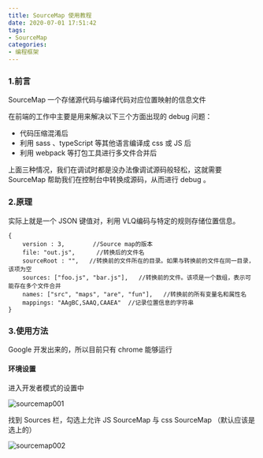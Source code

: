 ```yaml
---
title: SourceMap 使用教程
date: 2020-07-01 17:51:42
tags:
- SourceMap
categories:
- 编程框架
---
```

### 1.前言
SourceMap 一个存储源代码与编译代码对应位置映射的信息文件
<!--more-->
在前端的工作中主要是用来解决以下三个方面出现的 debug 问题：

- 代码压缩混淆后
- 利用 sass 、typeScript 等其他语言编译成 css 或 JS 后
- 利用 webpack 等打包工具进行多文件合并后

上面三种情况，我们在调试时都是没办法像调试源码般轻松，这就需要 SourceMap 帮助我们在控制台中转换成源码，从而进行 debug 。

### 2.原理
实际上就是一个 JSON 键值对，利用 VLQ编码与特定的规则存储位置信息。

```
{
    version : 3,        //Source map的版本
    file: "out.js",      //转换后的文件名
    sourceRoot : "",   //转换前的文件所在的目录。如果与转换前的文件在同一目录，该项为空
    sources: ["foo.js", "bar.js"],   //转换前的文件。该项是一个数组，表示可能存在多个文件合并
    names: ["src", "maps", "are", "fun"],   //转换前的所有变量名和属性名
    mappings: "AAgBC,SAAQ,CAAEA"  //记录位置信息的字符串
}
```

### 3.使用方法
Google 开发出来的，所以目前只有 chrome 能够运行

#### 环境设置
进入开发者模式的设置中

![sourcemap001](http://alivnram-test.oss-cn-beijing.aliyuncs.com/alivnblog/sourcemap001.jpg)

找到 Sources 栏，勾选上允许 JS SourceMap 与 css SourceMap （默认应该是选上的）

![sourcemap002](http://alivnram-test.oss-cn-beijing.aliyuncs.com/alivnblog/sourcemap002.jpg)

